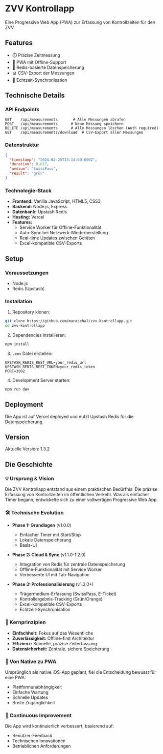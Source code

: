 # ZVV Kontrollapp

Eine Progressive Web App (PWA) zur Erfassung von Kontrollzeiten für den ZVV.

## Features
- ⏱️ Präzise Zeitmessung
- 📱 PWA mit Offline-Support
- 💾 Redis-basierte Datenspeicherung
- 📊 CSV-Export der Messungen
- 🔄 Echtzeit-Synchronisation

## Technische Details

### API Endpoints
```
GET    /api/measurements       # Alle Messungen abrufen
POST   /api/measurements      # Neue Messung speichern
DELETE /api/measurements      # Alle Messungen löschen (Auth required)
GET    /api/measurements/download  # CSV-Export aller Messungen
```

### Datenstruktur
```json
{
  "timestamp": "2024-02-25T13:14:00.000Z",
  "duration": 0.617,
  "medium": "SwissPass",
  "result": "grün"
}
```

### Technologie-Stack
- **Frontend:** Vanilla JavaScript, HTML5, CSS3
- **Backend:** Node.js, Express
- **Datenbank:** Upstash Redis
- **Hosting:** Vercel
- **Features:**
  - Service Worker für Offline-Funktionalität
  - Auto-Sync bei Netzwerk-Wiederherstellung
  - Real-time Updates zwischen Geräten
  - Excel-kompatible CSV-Exports

## Setup

### Voraussetzungen
- Node.js
- Redis (Upstash)

### Installation
1. Repository klonen:
```bash
git clone https://github.com/muraschal/zvv-kontrollapp.git
cd zvv-kontrollapp
```

2. Dependencies installieren:
```bash
npm install
```

3. `.env` Datei erstellen:
```env
UPSTASH_REDIS_REST_URL=your_redis_url
UPSTASH_REDIS_REST_TOKEN=your_redis_token
PORT=3002
```

4. Development Server starten:
```bash
npm run dev
```

## Deployment
Die App ist auf Vercel deployed und nutzt Upstash Redis für die Datenspeicherung.

## Version
Aktuelle Version: 1.3.2

## Die Geschichte

### 💡 Ursprung & Vision
Die ZVV Kontrollapp entstand aus einem praktischen Bedürfnis: Die präzise Erfassung von Kontrollzeiten im öffentlichen Verkehr. Was als einfacher Timer begann, entwickelte sich zu einer vollwertigen Progressive Web App.

### 🛠 Technische Evolution
- **Phase 1: Grundlagen** (v1.0.0)
  - Einfacher Timer mit Start/Stop
  - Lokale Datenspeicherung
  - Basis-UI

- **Phase 2: Cloud & Sync** (v1.1.0-1.2.0)
  - Integration von Redis für zentrale Datenspeicherung
  - Offline-Funktionalität mit Service Worker
  - Verbesserte UI mit Tab-Navigation

- **Phase 3: Professionalisierung** (v1.3.0+)
  - Trägermedium-Erfassung (SwissPass, E-Ticket)
  - Kontrollergebnis-Tracking (Grün/Orange)
  - Excel-kompatible CSV-Exports
  - Echtzeit-Synchronisation

### 🎯 Kernprinzipien
- **Einfachheit:** Fokus auf das Wesentliche
- **Zuverlässigkeit:** Offline-first Architektur
- **Effizienz:** Schnelle, präzise Zeiterfassung
- **Datensicherheit:** Zentrale, sichere Speicherung

### 📱 Von Native zu PWA
Ursprünglich als native iOS-App geplant, fiel die Entscheidung bewusst für eine PWA:
- Plattformunabhängigkeit
- Einfache Wartung
- Schnelle Updates
- Breite Zugänglichkeit

### 🔄 Continuous Improvement
Die App wird kontinuierlich verbessert, basierend auf:
- Benutzer-Feedback
- Technischen Innovationen
- Betrieblichen Anforderungen
